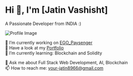 # Hi 👋, I'm [Jatin Vashisht]
A Passionate Developer from INDIA :)

![Profile Image](your-image-url)

🌱 I’m currently working on [EGO_Paysenger](your-project-link)    
📄 Have a look at my [Portfolio](your-portfolio-link)  
🚀 I’m currently learning: Blockchain and Solidity

💬 Ask me about Full Stack Web Development, AI, Blockchain  
📫 How to reach me: [your-jatin8966@gmail.com](mailto:jatin8966@gmail.com)
<!--
**vashistJatin/vashistJatin** is a ✨ _special_ ✨ repository because its `README.md` (this file) appears on your GitHub profile.

Here are some ideas to get you started:

- 🔭 I’m currently working on ...
- 🌱 I’m currently learning ...
- 👯 I’m looking to collaborate on ...
- 🤔 I’m looking for help with ...
- 💬 Ask me about ...
- 📫 How to reach me: ...
- 😄 Pronouns: ...
- ⚡ Fun fact: ...
-->
